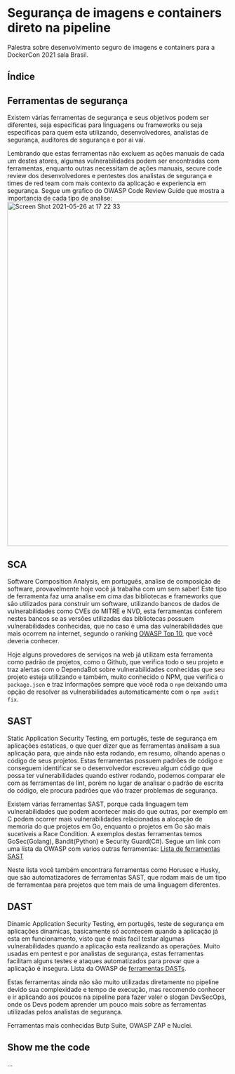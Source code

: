 # Segurança de imagens e containers direto na pipeline
Palestra sobre desenvolvimento seguro de imagens e containers para a DockerCon 2021 sala Brasil.

## Índice

## Ferramentas de segurança

Existem várias ferramentas de segurança e seus objetivos podem ser diferentes, seja especificas para linguagens ou frameworks ou seja especificas para quem esta utilizando, desenvolvedores, analistas de segurança, auditores de segurança e por ai vai.

Lembrando que estas ferramentas não excluem as ações manuais de cada um destes atores, algumas vulnerabilidades podem ser encontradas com ferramentas, enquanto outras necessitam de ações manuais, secure code review dos desenvolvedores e pentestes dos analistas de segurança e times de red team com mais contexto da aplicação e experiencia em segurança. Segue um grafico do OWASP Code Review Guide que mostra a importancia de cada tipo de analise:
<img width="785" alt="Screen Shot 2021-05-26 at 17 22 33" src="https://user-images.githubusercontent.com/5755568/119726012-fefe5100-be46-11eb-8ba5-3a2f513b046a.png">

## SCA

Software Composition Analysis, em português, analise de composição de software, provavelmente hoje você já trabalha com um sem saber!
Este tipo de ferramenta faz uma analise em cima das bibliotecas e frameworks que são utilizados para construir um software, utilizando bancos de dados de vulnerabilidades como CVEs do MITRE e NVD, esta ferramentas conferem nestes bancos se as versões utilizadas das bibliotecas possuem vulnerabilidades conhecidas, que no caso é uma das vulnerabilidades que mais ocorrem na internet, segundo o ranking [OWASP Top 10](https://owasp.org/www-project-top-ten/2017/), que você deveria conhecer.

Hoje alguns provedores de serviços na web já utilizam esta ferramenta como padrão de projetos, como o Github, que verifica todo o seu projeto e traz alertas com o DependaBot sobre vulnerabilidades conhecidas que seu projeto esteja utilizando e também, muito conhecido o NPM, que verifica o `package.json` e traz informações sempre que você roda o `npm` deixando uma opção de resolver as vulnerabilidades automaticamente com o `npm audit fix`.

## SAST

Static Application Security Testing, em portugês, teste de segurança em aplicações estaticas, o que quer dizer que as ferramentas analisam a sua aplicação para, que ainda não esta rodando, em resumo, olhando apenas o código de seus projetos. Estas ferramentas possuem padrões de código e conseguem identificar se o desenvolvedor escreveu algum código que possa ter vulnerabilidades quando estiver rodando, podemos comparar ele com as ferramentas de lint, porém no lugar de analisar o padrão de escrita do código, ele procura padrões que vão trazer problemas de segurança.

Existem várias ferramentas SAST, porque cada linguagem tem vulnerabilidades que podem acontecer mais do que outras, por exemplo em C podem ocorrer mais vulnerabilidades relacionadas a alocação de memoria do que projetos em Go, enquanto o projetos em Go são mais sucetiveis a Race Condition.
A exemplos destas ferramentas temos GoSec(Golang), Bandit(Python) e Security Guard(C#). Segue um link com uma lista da OWASP com varios outras ferramentas: [Lista de ferramentas SAST](https://owasp.org/www-community/Source_Code_Analysis_Tools)

Neste lista você também encontrara ferramentas como Horusec e Husky, que são automatizadores de ferramentas SAST, que rodam mais de um tipo de ferramentaa para projetos que tem mais de uma linguagem diferentes.

## DAST

Dinamic Application Security Testing, em portugês, teste de segurança em aplicações dinamicas, basicamente só acontecem quando a aplicação já esta em funcionamento, visto que é mais facil testar algumas vulnerabilidades quando a aplicação esta realizando as operações. Muito usadas em pentest e por analistas de segurança, estas ferramentas facilitam alguns testes e ataques automatizados para provar que a aplicação é insegura. Lista da OWASP de [ferramentas DASTs](https://owasp.org/www-community/Vulnerability_Scanning_Tools).

Estas ferramentas ainda não são muito utilizadas diretamente no pipeline devido sua complexidade e tempo de execução, mas recomendo conhecer e ir aplicando aos poucos na pipeline para fazer valer o slogan DevSecOps, onde os Devs podem aprender um pouco mais sobre as ferramentas utilizadas pelos analistas de segurança.

Ferramentas mais conhecidas Butp Suite, OWASP ZAP e Nuclei.

## Show me the code

...
